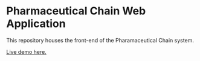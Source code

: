 # Pharmaceutical Chain Web Application
This repository houses the front-end of the Pharamaceutical Chain system.

[Live demo here.](https://pharmachain.herokuapp.com/)
